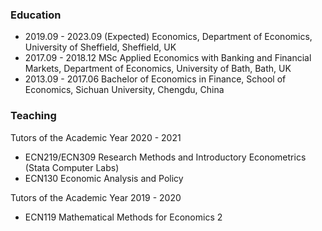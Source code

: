 ### Education

- 2019.09 - 2023.09 (Expected) Economics, Department of Economics, University of Sheffield, Sheffield, UK
- 2017.09 - 2018.12 MSc Applied Economics with Banking and Financial Markets, Department of Economics, University of Bath, Bath, UK
- 2013.09 - 2017.06 Bachelor of Economics in Finance, School of Economics, Sichuan University, Chengdu, China


### Teaching

Tutors of the Academic Year 2020 - 2021
- ECN219/ECN309 Research Methods and Introductory Econometrics (Stata Computer Labs)
- ECN130 Economic Analysis and Policy

Tutors of the Academic Year 2019 - 2020
- ECN119 Mathematical Methods for Economics 2
